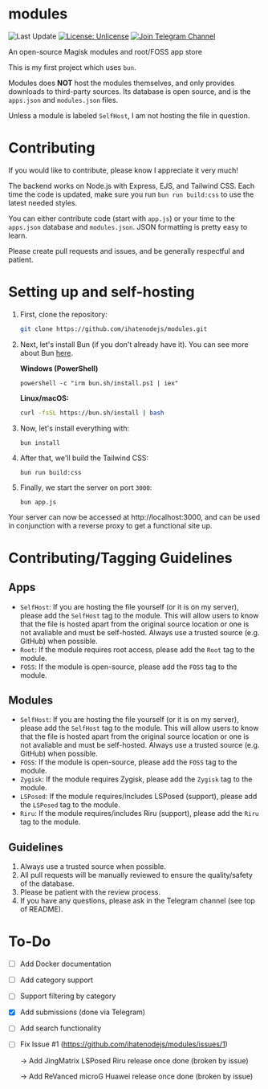 # modules
![Last Update](https://img.shields.io/badge/last_update-07_Jan_2024-blue)
[![License: Unlicense](https://img.shields.io/badge/license-Unlicense-blue.svg)](http://unlicense.org/)
[![Join Telegram Channel](https://img.shields.io/badge/join_channel-telegram-blue)](https://t.me/pontushub)

An open-source Magisk modules and root/FOSS app store

This is my first project which uses `bun`.

Modules does **NOT** host the modules themselves, and only provides downloads to third-party sources. Its database is open source, and is the `apps.json` and `modules.json` files.

Unless a module is labeled `SelfHost`, I am not hosting the file in question.

# Contributing
If you would like to contribute, please know I appreciate it very much!

The backend works on Node.js with Express, EJS, and Tailwind CSS. Each time the code is updated, make sure you run `bun run build:css` to use the latest needed styles.

You can either contribute code (start with `app.js`) or your time to the `apps.json` database and `modules.json`. JSON formatting is pretty easy to learn.

Please create pull requests and issues, and be generally respectful and patient. 

# Setting up and self-hosting
1. First, clone the repository:
   ```bash
   git clone https://github.com/ihatenodejs/modules.git
   ```
2. Next, let's install Bun (if you don't already have it). You can see more about Bun [here](https://bun.sh/).
   
   **Windows (PowerShell)**
   ```
   powershell -c "irm bun.sh/install.ps1 | iex"
   ```
   **Linux/macOS:**
   ```bash
   curl -fsSL https://bun.sh/install | bash
   ```
3. Now, let's install everything with:
   ```
   bun install
   ```
4. After that, we'll build the Tailwind CSS:
   ```
   bun run build:css
   ```
5. Finally, we start the server on port `3000`:
   ```
   bun app.js
   ```

Your server can now be accessed at http://localhost:3000, and can be used in conjunction with a reverse proxy to get a functional site up.

# Contributing/Tagging Guidelines
## Apps
- `SelfHost`: If you are hosting the file yourself (or it is on my server), please add the `SelfHost` tag to the module. This will allow users to know that the file is hosted apart from the original source location or one is not avaliable and must be self-hosted. Always use a trusted source (e.g. GitHub) when possible.
- `Root`: If the module requires root access, please add the `Root` tag to the module.
- `FOSS`: If the module is open-source, please add the `FOSS` tag to the module.
## Modules
- `SelfHost`: If you are hosting the file yourself (or it is on my server), please add the `SelfHost` tag to the module. This will allow users to know that the file is hosted apart from the original source location or one is not avaliable and must be self-hosted. Always use a trusted source (e.g. GitHub) when possible.
- `FOSS`: If the module is open-source, please add the `FOSS` tag to the module.
- `Zygisk`: If the module requires Zygisk, please add the `Zygisk` tag to the module.
- `LSPosed`: If the module requires/includes LSPosed (support), please add the `LSPosed` tag to the module.
- `Riru`: If the module requires/includes Riru (support), please add the `Riru` tag to the module.
## Guidelines
1. Always use a trusted source when possible.
2. All pull requests will be manually reviewed to ensure the quality/safety of the database.
3. Please be patient with the review process.
4. If you have any questions, please ask in the Telegram channel (see top of README).

# To-Do
- [ ] Add Docker documentation
- [ ] Add category support
- [ ] Support filtering by category
- [X] Add submissions (done via Telegram)
- [ ] Add search functionality
- [ ] Fix Issue #1 (https://github.com/ihatenodejs/modules/issues/1)

   -> Add JingMatrix LSPosed Riru release once done (broken by issue)

   -> Add ReVanced microG Huawei release once done (broken by issue)
